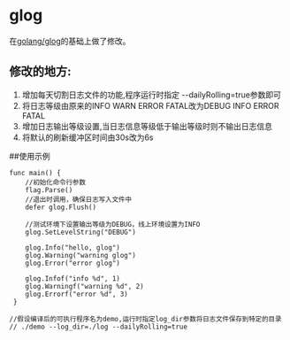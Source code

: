 glog
====

在[golang/glog](https://github.com/golang/glog)的基础上做了修改。

## 修改的地方:
1. 增加每天切割日志文件的功能,程序运行时指定 --dailyRolling=true参数即可
2. 将日志等级由原来的INFO WARN ERROR FATAL改为DEBUG INFO ERROR FATAL
3. 增加日志输出等级设置,当日志信息等级低于输出等级时则不输出日志信息
4. 将默认的刷新缓冲区时间由30s改为6s

##使用示例 
```
func main() {
    //初始化命令行参数
    flag.Parse()
    //退出时调用，确保日志写入文件中
    defer glog.Flush()
    
    //测试环境下设置输出等级为DEBUG，线上环境设置为INFO
    glog.SetLevelString("DEBUG") 
    
    glog.Info("hello, glog")
    glog.Warning("warning glog")
    glog.Error("error glog")
    
    glog.Infof("info %d", 1)
    glog.Warningf("warning %d", 2)
    glog.Errorf("error %d", 3)
 }
 
//假设编译后的可执行程序名为demo,运行时指定log_dir参数将日志文件保存到特定的目录
// ./demo --log_dir=./log --dailyRolling=true 
```
